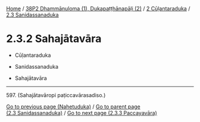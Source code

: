 
[Home](/) / [38P2 Dhammānuloma (1), Dukapaṭṭhānapāḷi (2)](../...md) / [2 Cūḷantaraduka](...md) / [2.3 Sanidassanaduka](../38P2/2/2.3.md)

# 2.3.2 Sahajātavāra

* Cūḷantaraduka

* Sanidassanaduka

* Sahajātavāra

---

597\. (Sahajātavāropi paṭiccavārasadiso.)



[Go to previous page (Nahetuduka)](2.3.1/2.3.1.4/Nahetuduka.md) / [Go to parent page (2.3 Sanidassanaduka)](../38P2/2/2.3.md) / [Go to next page (2.3.3 Paccayavāra)](2.3.3.md)


